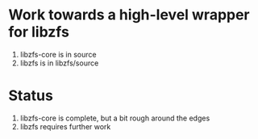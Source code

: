 # Work towards a high-level wrapper for libzfs

1. libzfs-core is in source
2. libzfs is in libzfs/source

# Status
1. libzfs-core is complete, but a bit rough around the edges
2. libzfs requires further work

